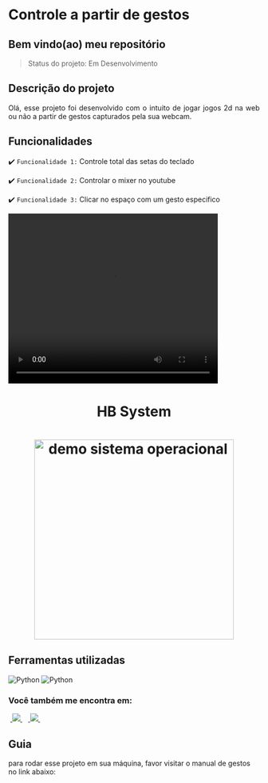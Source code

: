 <h1>Controle a partir de gestos</h1>

<h2>Bem vindo(ao) meu repositório</h2>

>Status do projeto: Em Desenvolvimento

## Descrição do projeto
 <p align="justify">
Olá, esse projeto foi desenvolvido com o intuito de jogar jogos 2d na web ou não a partir de gestos capturados pela sua webcam.
    
## Funcionalidades

:heavy_check_mark: `Funcionalidade 1:`  Controle total das setas do teclado 

:heavy_check_mark: `Funcionalidade 2:`  Controlar o mixer no youtube
    
:heavy_check_mark: `Funcionalidade 3:`  Clicar no espaço com um gesto especifico

<video width="420" height="340" controls="controls">
    <source src="./filme.mp4" type="video/mp4">
</video>
 
<div align='center'>
    <h1>HB System<h1>
    <img src='./demo.gif' title='demo sistema operacional' width='400px' />
</div>
            
## Ferramentas utilizadas

![Python](https://img.shields.io/badge/Python-14354C?style=for-the-badge&logo=python&logoColor=white)
![Python](https://img.shields.io/badge/Python-14354C?style=for-the-badge&logo=python&logoColor=white) 
    
### Você também me encontra em:
&nbsp;<a href="https://www.linkedin.com/in/habacuque-gosch-de-oliveira-993b45264/">
  <img src="https://img.shields.io/badge/linkedin-%230077B5.svg?style=for-the-badge&logo=linkedin&logoColor=white">
</a>&nbsp;
&nbsp;<a href="https://www.instagram.com/gosch_tlgd">
  <img src="https://img.shields.io/badge/Instagram-%23E4405F.svg?style=for-the-badge&logo=Instagram&logoColor=white">
</a>&nbsp;
    
<h2>Guia</h2>

para rodar esse projeto em sua máquina, favor visitar o manual de gestos no link abaixo:


